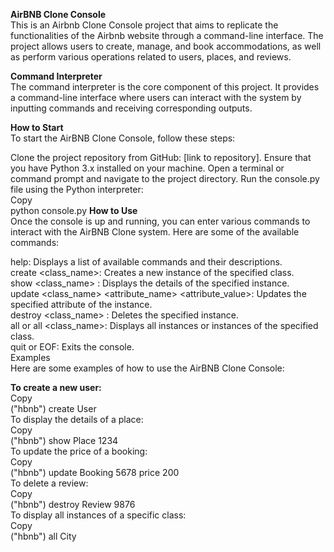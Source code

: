 **AirBNB Clone Console** <br>
This is an Airbnb Clone Console project that aims to replicate the functionalities of the Airbnb website through a command-line interface. The project allows users to create, manage, and book accommodations, as well as perform various operations related to users, places, and reviews.

**Command Interpreter**<br>
The command interpreter is the core component of this project. It provides a command-line interface where users can interact with the system by inputting commands and receiving corresponding outputs.

**How to Start**<br>
To start the AirBNB Clone Console, follow these steps:

Clone the project repository from GitHub: [link to repository].
Ensure that you have Python 3.x installed on your machine.
Open a terminal or command prompt and navigate to the project directory.
Run the console.py file using the Python interpreter:<br>
Copy<br>
python console.py
**How to Use**<br>
Once the console is up and running, you can enter various commands to interact with the AirBNB Clone system. Here are some of the available commands:

help: Displays a list of available commands and their descriptions.<br>
create <class_name>: Creates a new instance of the specified class.<br>
show <class_name> <id>: Displays the details of the specified instance.<br>
update <class_name> <id> <attribute_name> <attribute_value>: Updates the specified attribute of the instance.<br>
destroy <class_name> <id>: Deletes the specified instance.<br>
all or all <class_name>: Displays all instances or instances of the specified class.<br>
quit or EOF: Exits the console.<br>
Examples<br>
Here are some examples of how to use the AirBNB Clone Console:<br>

**To create a new user:**<br>
Copy<br>
("hbnb") create User<br>
To display the details of a place:<br>
Copy<br>
("hbnb") show Place 1234<br>
To update the price of a booking:<br>
Copy<br>
("hbnb") update Booking 5678 price 200<br>
To delete a review:<br>
Copy<br>
("hbnb") destroy Review 9876<br>
To display all instances of a specific class:<br>
Copy<br>
("hbnb") all City<br>
